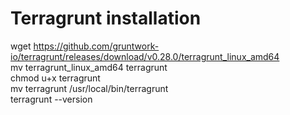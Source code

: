 # Terragrunt installation
wget https://github.com/gruntwork-io/terragrunt/releases/download/v0.28.0/terragrunt_linux_amd64  
mv terragrunt_linux_amd64 terragrunt  
chmod u+x terragrunt  
mv terragrunt /usr/local/bin/terragrunt  
terragrunt --version
```
